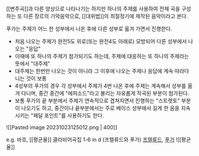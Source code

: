[[변주곡]]과 다른 양상으로 나타나기는 하지만 하나의 주제를 사용하여 전체 곡을 구성하는 또 다른 장르의 기악음악으로, [[대위법]]의 최절정기에 제작된 음악이라고 본다. 

푸가는 주제가 어느 한 성부에서 나온 후에 다른 성부로 옮겨 가면서 진행한다. 
+ 처음 나오는 주제가 완전5도 위로(또는 완전4도 아래로) 모방되어 다른 성부에서 나오는 "응답"
+ 이때에 또 하나의 주제가 첨가되기도 하는데, 주제에 대응하는 또 하나의 주제라는 뜻에서 "대주제"
+ 대주제는 한번만 나오는 것이 아니라 그 이후에 나오는 주제나 응답에 계속 따라다니는 것이 보통
+ 4성부의 푸가의 경우 각 성부에서 주제가 4번 나온 후에 주제는 계속해서 성부를 옮겨 다니며, 중간 중간에 "에피소드"라고 불리는 자유롭게 작곡된 부분이 첨가된다.
+ 보통 푸가의 끝 부분에서 주제가 연속적으로 겹쳐지면서 진행하는 "스트렛토" 부분이 나오기도 하고, 중간이나 끝부분에서는 주로 베이스 성부에서 길게 한 음을 지속시키는 "페달 포인트"를 사용하기도 한다.

![[Pasted image 20231023125012.png | 400]]

e.g. 바흐, [[평균율]] 클라비어곡집 1-6 in d (프렐류드와 푸가) <a href="https://www.youtube.com/watch?v=QNMYHy8B7KU">프렐류드</a>, <a href="https://youtu.be/QNMYHy8B7KU?t=86">푸가</a>
![[평균율]]